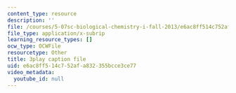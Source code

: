 ```yaml
---
content_type: resource
description: ''
file: /courses/5-07sc-biological-chemistry-i-fall-2013/e6ac8ff514c752afa832355bcce3ce77_cOD4yhZVZMY.vtt
file_type: application/x-subrip
learning_resource_types: []
ocw_type: OCWFile
resourcetype: Other
title: 3play caption file
uid: e6ac8ff5-14c7-52af-a832-355bcce3ce77
video_metadata:
  youtube_id: null
---
```

